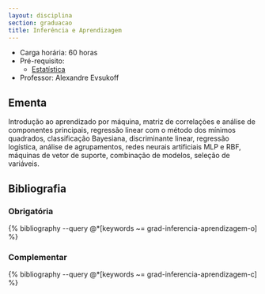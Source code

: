 ```yaml
---
layout: disciplina
section: graduacao
title: Inferência e Aprendizagem 
---
```


- Carga horária: 60 horas 
- Pré-requisito:
    - [Estatística](estatistica.html)
- Professor: Alexandre Evsukoff

## Ementa

Introdução ao aprendizado por máquina, matriz de correlações e análise
de componentes principais, regressão linear com o método dos mínimos
quadrados, classificação Bayesiana, discriminante linear, regressão
logística, análise de agrupamentos, redes neurais artificiais MLP e
RBF, máquinas de vetor de suporte, combinação de modelos, seleção de
variáveis.

## Bibliografia

### Obrigatória

{% bibliography --query @*[keywords ~= grad-inferencia-aprendizagem-o] %}

### Complementar

{% bibliography --query @*[keywords ~= grad-inferencia-aprendizagem-c] %}
